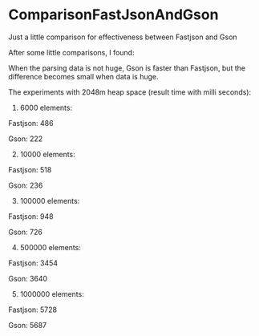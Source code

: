 ComparisonFastJsonAndGson
=========================

Just a little comparison for effectiveness between Fastjson and Gson

After some little comparisons, I found:

When the parsing data is not huge, Gson is faster than Fastjson, but the difference becomes small when data is huge.

The experiments with 2048m heap space (result time with milli seconds):

1. 6000 elements: 

  Fastjson: 486

  Gson:     222
 
 
2. 10000 elements:

  Fastjson: 518

  Gson:     236
  
  
3. 100000 elements:

  Fastjson: 948

  Gson:     726
  
  
4. 500000 elements:

  Fastjson: 3454

  Gson:     3640
  
  
5. 1000000 elements:

  Fastjson: 5728

  Gson:     5687
  
  
